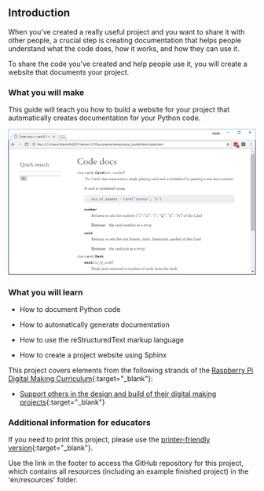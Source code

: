 ## Introduction

When you've created a really useful project and you want to share it with other people, a crucial step is creating documentation that helps people understand what the code does, how it works, and how they can use it.

To share the code you've created and help people use it, you will create a website that documents your project.

### What you will make

This guide will teach you how to build a website for your project that automatically creates documentation for your Python code.

![project website](images/project_website.PNG)

### What you will learn

+ How to document Python code

+ How to automatically generate documentation

+ How to use the reStructuredText markup language

+ How to create a project website using Sphinx

This project covers elements from the following strands of the [Raspberry Pi Digital Making Curriculum](http://rpf.io/curriculum){:target="_blank"}:

+ [Support others in the design and build of their digital making projects](https://curriculum.raspberrypi.org/programming/developer){:target="_blank"}

### Additional information for educators

If you need to print this project, please use the [printer-friendly version](https://projects.raspberrypi.org/en/projects/documenting-your-code/print){:target="_blank"}.

Use the link in the footer to access the GitHub repository for this project, which contains all resources (including an example finished project) in the 'en/resources' folder.
